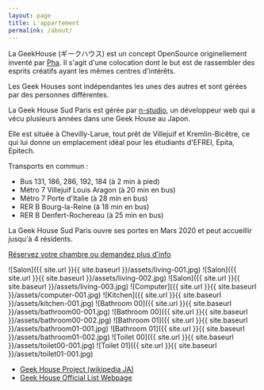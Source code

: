 ```yaml
---
layout: page
title: L'appartement
permalink: /about/
---
```


La GeekHouse (ギークハウス) est un concept OpenSource originellement inventé par [Pha](https://github.com/pha). Il s'agit d'une colocation dont le but est de rassembler des esprits créatifs ayant les mêmes centres d'intérêts.

Les Geek Houses sont indépendantes les unes des autres et sont gérées par des personnes différentes.

La Geek House Sud Paris est gérée par [n-studio](https://github.com/n-studio), un développeur web qui a vécu plusieurs années dans une Geek House au Japon.

Elle est située à Chevilly-Larue, tout prêt de Villejuif et Kremlin-Bicêtre, ce qui lui donne un emplacement idéal pour les étudiants d'EFREI, Epita, Epitech.

Transports en commun :
* Bus 131, 186, 286, 192, 184 (à 2 min à pied)
* Métro 7 Villejuif Louis Aragon (à 20 min en bus)
* Métro 7 Porte d'Italie (à 28 min en bus)
* RER B Bourg-la-Reine (à 18 min en bus)
* RER B Denfert-Rochereau (à 25 min en bus)

La Geek House Sud Paris ouvre ses portes en Mars 2020 et peut accueillir jusqu'à 4 résidents.

[Réservez votre chambre ou demandez plus d'info](/home/contact)

![Salon]({{ site.url }}{{ site.baseurl }}/assets/living-001.jpg)
![Salon]({{ site.url }}{{ site.baseurl }}/assets/living-002.jpg)
![Salon]({{ site.url }}{{ site.baseurl }}/assets/living-003.jpg)
![Computer]({{ site.url }}{{ site.baseurl }}/assets/computer-001.jpg)
![Kitchen]({{ site.url }}{{ site.baseurl }}/assets/kitchen-001.jpg)
![Bathroom 00]({{ site.url }}{{ site.baseurl }}/assets/bathroom00-001.jpg)
![Bathroom 00]({{ site.url }}{{ site.baseurl }}/assets/bathroom00-002.jpg)
![Bathroom 01]({{ site.url }}{{ site.baseurl }}/assets/bathroom01-001.jpg)
![Bathroom 01]({{ site.url }}{{ site.baseurl }}/assets/bathroom01-002.jpg)
![Toilet 00]({{ site.url }}{{ site.baseurl }}/assets/toilet00-001.jpg)
![Toilet 01]({{ site.url }}{{ site.baseurl }}/assets/toilet01-001.jpg)

* [Geek House Project (wikipedia JA)](https://ja.wikipedia.org/wiki/ギークハウスプロジェクト)
* [Geek House Official List Webpage](https://geekhouse.github.io/rooms/)
